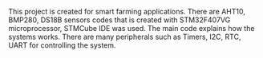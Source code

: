 
This project is created for smart farming applications. 
There are AHT10, BMP280, DS18B sensors codes that is created with STM32F407VG microprocessor, STMCube IDE was used.
The main code explains how the systems works. There are many peripherals such as Timers, I2C, RTC, UART for controlling the system.

